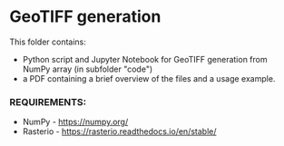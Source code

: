 # GeoTIFF generation

This folder contains:
   - Python script and Jupyter Notebook for GeoTIFF generation from NumPy array (in subfolder "code")
   - a PDF containing a brief overview of the files and a usage example.

### REQUIREMENTS:
  - NumPy - https://numpy.org/
  - Rasterio - https://rasterio.readthedocs.io/en/stable/
